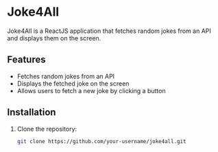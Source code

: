 # Joke4All

Joke4All is a ReactJS application that fetches random jokes from an API and displays them on the screen.

## Features

- Fetches random jokes from an API
- Displays the fetched joke on the screen
- Allows users to fetch a new joke by clicking a button

## Installation

1. Clone the repository:

   ```bash
   git clone https://github.com/your-username/joke4all.git
